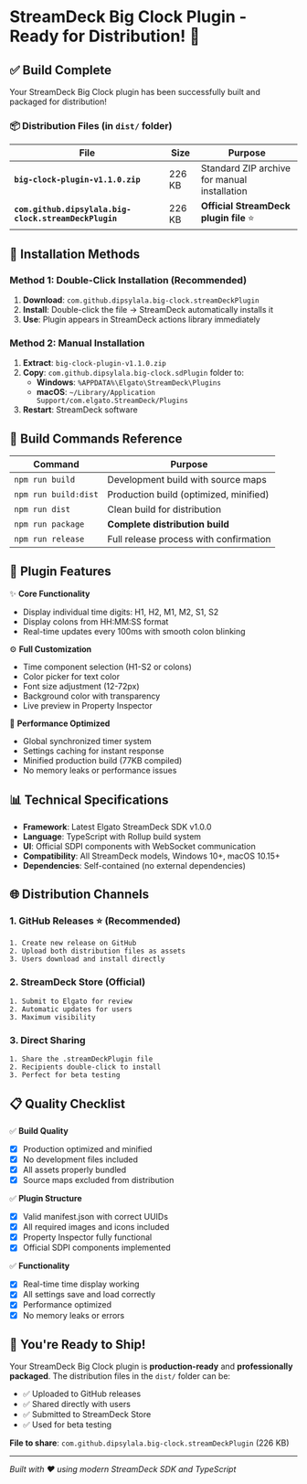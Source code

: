 # StreamDeck Big Clock Plugin - Ready for Distribution! 🚀

## ✅ Build Complete

Your StreamDeck Big Clock plugin has been successfully built and packaged for distribution!

### 📦 Distribution Files (in `dist/` folder)

| File | Size | Purpose |
|------|------|---------|
| **`big-clock-plugin-v1.1.0.zip`** | 226 KB | Standard ZIP archive for manual installation |
| **`com.github.dipsylala.big-clock.streamDeckPlugin`** | 226 KB | **Official StreamDeck plugin file** ⭐ |

## 🎯 Installation Methods

### Method 1: Double-Click Installation (Recommended)
1. **Download**: `com.github.dipsylala.big-clock.streamDeckPlugin`
2. **Install**: Double-click the file → StreamDeck automatically installs it
3. **Use**: Plugin appears in StreamDeck actions library immediately

### Method 2: Manual Installation
1. **Extract**: `big-clock-plugin-v1.1.0.zip`
2. **Copy**: `com.github.dipsylala.big-clock.sdPlugin` folder to:
   - **Windows**: `%APPDATA%\Elgato\StreamDeck\Plugins`
   - **macOS**: `~/Library/Application Support/com.elgato.StreamDeck/Plugins`
3. **Restart**: StreamDeck software

## 🔧 Build Commands Reference

| Command | Purpose |
|---------|---------|
| `npm run build` | Development build with source maps |
| `npm run build:dist` | Production build (optimized, minified) |
| `npm run dist` | Clean build for distribution |
| `npm run package` | **Complete distribution build** |
| `npm run release` | Full release process with confirmation |

## 🎨 Plugin Features

✨ **Core Functionality**
- Display individual time digits: H1, H2, M1, M2, S1, S2
- Display colons from HH:MM:SS format
- Real-time updates every 100ms with smooth colon blinking

⚙️ **Full Customization**
- Time component selection (H1-S2 or colons)
- Color picker for text color
- Font size adjustment (12-72px)
- Background color with transparency
- Live preview in Property Inspector

🚀 **Performance Optimized**
- Global synchronized timer system
- Settings caching for instant response
- Minified production build (77KB compiled)
- No memory leaks or performance issues

## 📊 Technical Specifications

- **Framework**: Latest Elgato StreamDeck SDK v1.0.0
- **Language**: TypeScript with Rollup build system
- **UI**: Official SDPI components with WebSocket communication
- **Compatibility**: All StreamDeck models, Windows 10+, macOS 10.15+
- **Dependencies**: Self-contained (no external dependencies)

## 🌐 Distribution Channels

### 1. GitHub Releases ⭐ (Recommended)
```
1. Create new release on GitHub
2. Upload both distribution files as assets
3. Users download and install directly
```

### 2. StreamDeck Store (Official)
```
1. Submit to Elgato for review
2. Automatic updates for users
3. Maximum visibility
```

### 3. Direct Sharing
```
1. Share the .streamDeckPlugin file
2. Recipients double-click to install
3. Perfect for beta testing
```

## 📋 Quality Checklist

✅ **Build Quality**
- [x] Production optimized and minified
- [x] No development files included
- [x] All assets properly bundled
- [x] Source maps excluded from distribution

✅ **Plugin Structure**
- [x] Valid manifest.json with correct UUIDs
- [x] All required images and icons included
- [x] Property Inspector fully functional
- [x] Official SDPI components implemented

✅ **Functionality**
- [x] Real-time time display working
- [x] All settings save and load correctly
- [x] Performance optimized
- [x] No memory leaks or errors

## 🎉 You're Ready to Ship!

Your StreamDeck Big Clock plugin is **production-ready** and **professionally packaged**. The distribution files in the `dist/` folder can be:

- ✅ Uploaded to GitHub releases
- ✅ Shared directly with users
- ✅ Submitted to StreamDeck Store
- ✅ Used for beta testing

**File to share**: `com.github.dipsylala.big-clock.streamDeckPlugin` (226 KB)

---
*Built with ❤️ using modern StreamDeck SDK and TypeScript*
